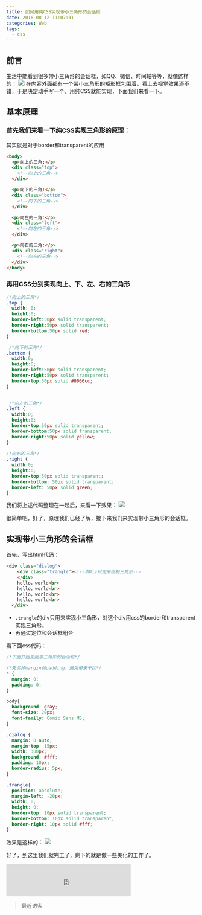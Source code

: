 ```yaml
---
title: 如何用纯CSS实现带小三角形的会话框
date: 2016-08-12 11:07:31
categories: Web
tags: 
  - css
---
```

## 前言
生活中能看到很多带小三角形的会话框，如QQ、微信、时间轴等等，就像这样的：
![](http://ww1.sinaimg.cn/large/873fcdb7gw1f7pm570m9xj209803m74c.jpg)
在内容外面都有一个带小三角形的矩形框包围着，看上去视觉效果还不错，于是决定动手写一个，用纯CSS就能实现，下面我们来看一下。

## 基本原理

### 首先我们来看一下纯CSS实现三角形的原理：

其实就是对于border和transparent的应用
<!--more-->
```html
<body>
  <p>向上的三角:</p>
  <div class="top">
    <!--向上的三角-->
  </div>

  <p>向下的三角:</p>
  <div class="bottom">
    <!--向下的三角-->
  </div>

  <p>向左的三角:</p>
  <div class="left">
    <!--向左的三角-->
  </div>

  <p>向右的三角:</p>
  <div class="right">
    <!--向右的三角-->
  </div>
</body>
```

### 再用CSS分别实现向上、下、左、右的三角形

```css
/*向上的三角*/
.top {
  width: 0; 
  height:0; 
  border-left:50px solid transparent;
  border-right:50px solid transparent;
  border-bottom:50px solid red;
}

 /*向下的三角*/
.bottom {
  width:0; 
  height:0; 
  border-left:50px solid transparent;
  border-right:50px solid transparent;
  border-top:50px solid #0066cc;
}

    
 /*向左的三角*/
.left {
  width:0; 
  height:0; 
  border-top:50px solid transparent;
  border-bottom:50px solid transparent; 
  border-right:50px solid yellow; 
}
   
/*向右的三角*/
.right {
  width:0; 
  height:0; 
  border-top:50px solid transparent;
  border-bottom: 50px solid transparent;
  border-left: 50px solid green;
}
```

我们将上述代码整理在一起后，来看一下效果：
![](http://ww1.sinaimg.cn/large/873fcdb7gw1f7pi5gdhd7j206s0rsq3o.jpg)

很简单吧，好了，原理我们已经了解，接下来我们来实现带小三角形的会话框。

## 实现带小三角形的会话框

首先，写出html代码：
```html
<div class="dialog">
    <div class="trangle"><!--本Div只用来绘制三角形--> 
    </div>
    hello，world<br>
    hello，world<br>
    hello，world<br>
    hello，world<br>
  </div>
```

- `.trangle`的div只用来实现小三角形，对这个div用css的border和transparent实现三角形。
- 再通过定位和会话框组合

看下面css代码：

```css
/*下面开始来画带三角形的会话框*/

/*先关掉margin和padding，避免带来干扰*/
* {
  margin: 0;
  padding: 0;
}

body{
  background: gray;
  font-size: 20px;
  font-family: Comic Sans MS;
}

.dialog {
  margin: 0 auto;
  margin-top: 15px;
  width: 300px;            
  background: #fff;
  padding: 10px;
  border-radius: 5px;
}

.trangle{
  position: absolute;
  margin-left: -20px;
  width: 0;
  height: 0;
  border-top: 10px solid transparent;
  border-bottom: 10px solid transparent;
  border-right: 10px solid #fff;
}
```

效果是这样的：
![](http://ww4.sinaimg.cn/large/873fcdb7gw1f7plr95yzfj20y00goaas.jpg)

好了，到这里我们就完工了，剩下的就是做一些美化的工作了。

<iframe frameborder="no" border="0" marginwidth="0" marginheight="0" width=330 height=86 src="http://music.163.com/outchain/player?type=2&id=28387594&auto=1&height=66"></iframe>

>最近访客

<div class="ds-recent-visitors" data-num-items="28" data-avatar-size="42" id="ds-recent-visitors"></div>
<br>
